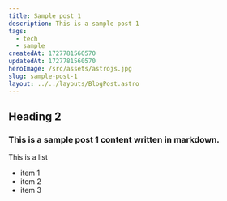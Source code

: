 ```yaml
---
title: Sample post 1
description: This is a sample post 1
tags:
  - tech
  - sample
createdAt: 1727781560570
updatedAt: 1727781560570
heroImage: /src/assets/astrojs.jpg 
slug: sample-post-1
layout: ../../layouts/BlogPost.astro
---
```


## Heading 2

### This is a sample post 1 content written in markdown.

This is a list
- item 1
- item 2
- item 3


